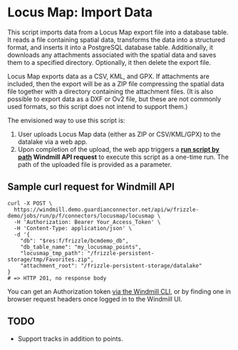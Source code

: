 # Locus Map: Import Data

This script imports data from a Locus Map export file into a database table. It reads a file containing spatial data, transforms the data into a structured format, and inserts it into a PostgreSQL database table. Additionally, it downloads any attachments associated with the spatial data and saves them to a specified directory. Optionally, it then delete the export file.

Locus Map exports data as a CSV, KML, and GPX. If attachments are included, then the export will be as a ZIP file compressing the spatial data file together with a directory containing the attachment files. (It is also possible to export data as a DXF or Ov2 file, but these are not commonly used formats, so this script does not intend to support them.)

The envisioned way to use this script is:

1. User uploads Locus Map data (either as ZIP or CSV/KML/GPX) to the datalake via a web app.
2. Upon completion of the upload, the web app triggers a **[run script by path](https://app.windmill.dev/openapi.html#tag/job/POST/w/{workspace}/jobs/run/p/{path}) Windmill API request** to execute this script as a one-time run. The path of the uploaded file is provided as a parameter.

## Sample curl request for Windmill API

```
curl -X POST \
  https://windmill.demo.guardianconnector.net/api/w/frizzle-demo/jobs/run/p/f/connectors/locusmap/locusmap \
  -H 'Authorization: Bearer Your_Access_Token' \
  -H 'Content-Type: application/json' \
  -d '{
    "db": "$res:f/frizzle/bcmdemo_db",
    "db_table_name": "my_locusmap_points",
    "locusmap_tmp_path": "/frizzle-persistent-storage/tmp/Favorites.zip",
    "attachment_root": "/frizzle-persistent-storage/datalake"
}
# => HTTP 201, no response body
``` 

You can get an Authorization token [via the Windmill CLI](https://www.windmill.dev/docs/advanced/cli/user#creating-a-token), or by finding one in browser request headers once logged in to the Windmill UI.

## TODO

* Support tracks in addition to points.